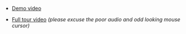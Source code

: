 * [Demo video](https://www.youtube.com/watch?v=Cgnamj5SA3Y)

* [Full tour video](http://youtu.be/zMod7oExCbY) *(please excuse the poor audio and odd looking mouse cursor)*
